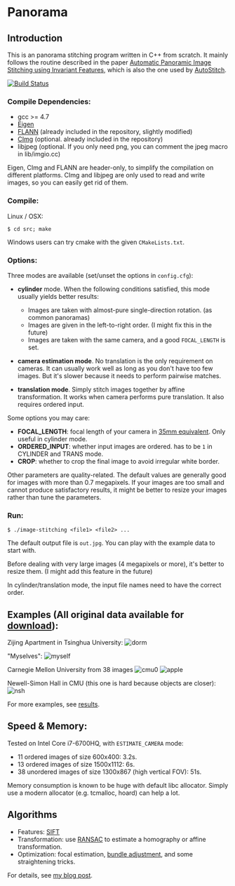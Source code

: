 # Panorama

## Introduction

This is an panorama stitching program written in C++ from scratch. It mainly follows the routine
described in the paper [Automatic Panoramic Image Stitching using Invariant Features](http://matthewalunbrown.com/papers/ijcv2007.pdf),
which is also the one used by [AutoStitch](http://matthewalunbrown.com/autostitch/autostitch.html).

[![Build Status](https://travis-ci.org/ppwwyyxx/panorama.svg?branch=master)](https://travis-ci.org/ppwwyyxx/panorama)

### Compile Dependencies:

* gcc >= 4.7
* [Eigen](http://eigen.tuxfamily.org/index.php?title=Main_Page)
* [FLANN](http://www.cs.ubc.ca/research/flann/) (already included in the repository, slightly modified)
* [CImg](http://cimg.eu/) (optional. already included in the repository)
* libjpeg (optional. If you only need png, you can comment the jpeg macro in lib/imgio.cc)

Eigen, CImg and FLANN are header-only, to simplify the compilation on different platforms.
CImg and libjpeg are only used to read and write images, so you can easily get rid of them.

### Compile:
Linux / OSX:
```
$ cd src; make
```
Windows users can try cmake with the given `CMakeLists.txt`.

### Options:

Three modes are available (set/unset the options in ``config.cfg``):
+ __cylinder__ mode. When the following conditions satisfied, this mode usually yields better results:
	+ Images are taken with almost-pure single-direction rotation. (as common panoramas)
	+ Images are given in the left-to-right order. (I might fix this in the future)
	+ Images are taken with the same camera, and a good ``FOCAL_LENGTH`` is set.

+ __camera estimation mode__. No translation is the only requirement on cameras.
  It can usually work well as long as you don't have too few images.
  But it's slower because it needs to perform pairwise matches.

+ __translation mode__. Simply stitch images together by affine transformation.
  It works when camera performs pure translation.  It also requires ordered input.

Some options you may care:
+ __FOCAL_LENGTH__: focal length of your camera in [35mm equivalent](https://en.wikipedia.org/wiki/35_mm_equivalent_focal_length). Only useful in cylinder mode.
+ __ORDERED_INPUT__: whether input images are ordered. has to be `1` in CYLINDER and TRANS mode.
+ __CROP__: whether to crop the final image to avoid irregular white border.

Other parameters are quality-related.
The default values are generally good for images with more than 0.7 megapixels.
If your images are too small and cannot produce satisfactory results,
it might be better to resize your images rather than tune the parameters.

### Run:

```
$ ./image-stitching <file1> <file2> ...
```

The default output file is ``out.jpg``. You can play with the example data to start with.

Before dealing with very large images (4 megapixels or more), it's better to resize them. (I might add this feature in the future)

In cylinder/translation mode, the input file names need to have the correct order.

## Examples (All original data available for [__download__](https://github.com/ppwwyyxx/panorama/releases/tag/0.1)):

Zijing Apartment in Tsinghua University:
![dorm](https://github.com/ppwwyyxx/panorama/raw/master/results/apartment.jpg)

"Myselves":
![myself](https://github.com/ppwwyyxx/panorama/raw/master/results/myself.jpg)

<!--
   -Zijing Playground in Tsinghua University:
   -![planet](https://github.com/ppwwyyxx/panorama/raw/master/results/planet.jpg)
	 -->

Carnegie Mellon University from 38 images
![cmu0](https://github.com/ppwwyyxx/panorama/raw/master/results/CMU0-all.jpg)
![apple](https://github.com/ppwwyyxx/panorama/raw/master/results/apple.jpg)

Newell-Simon Hall in CMU (this one is hard because objects are closer):
![nsh](https://github.com/ppwwyyxx/panorama/raw/master/results/NSH-all.jpg)

For more examples, see [results](https://github.com/ppwwyyxx/panorama/tree/master/results).

## Speed & Memory:
Tested on Intel Core i7-6700HQ, with `ESTIMATE_CAMERA` mode:

+ 11 ordered images of size 600x400: 3.2s.
+ 13 ordered images of size 1500x1112: 6s.
+ 38 unordered images of size 1300x867 (high vertical FOV): 51s.

Memory consumption is known to be huge with default libc allocator.
Simply use a modern allocator (e.g. tcmalloc, hoard) can help a lot.

## Algorithms
+ Features: [SIFT](http://en.wikipedia.org/wiki/Scale-invariant_feature_transform)
+ Transformation: use [RANSAC](http://en.wikipedia.org/wiki/RANSAC) to estimate a homography or affine transformation.
+ Optimization: focal estimation, [bundle adjustment](https://en.wikipedia.org/wiki/Bundle_adjustment), and some straightening tricks.

For details, see [my blog post](http://ppwwyyxx.com/2016/How-to-Write-a-Panorama-Stitcher/).
